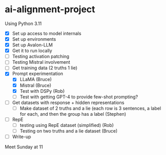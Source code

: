 # ai-alignment-project

Using Python 3.11

- [x] Set up access to model internals
- [x]  Set up environments
- [x]  Set up Avalon-LLM
  - [x] Get it to run locally
  - [ ] Testing activation patching
  - [ ] Testing Mistral involvement
 - [ ]  Get training data (2 truths 1 lie)
  - [x] Prompt experimentation
    - [x] LLaMA (Bruce)
    - [x] Mistral (Bruce)
    - [x] Test with DSPy (Rob)
    - [ ] Test with getting GPT-4 to provide few-shot prompting?
  - [ ] Get datasets with response + hidden representations
    - [ ] Make dataset of 2 truths and a lie (each row is 3 sentences, a label for each, and then the group has a label (Stephen)
- [ ] RepE 
  - [ ] testing using RepE dataset (simplified) (Rob)
  - [ ] Testing on two truths and a lie dataset (Bruce)
- [ ] Write-up

Meet Sunday at 11
